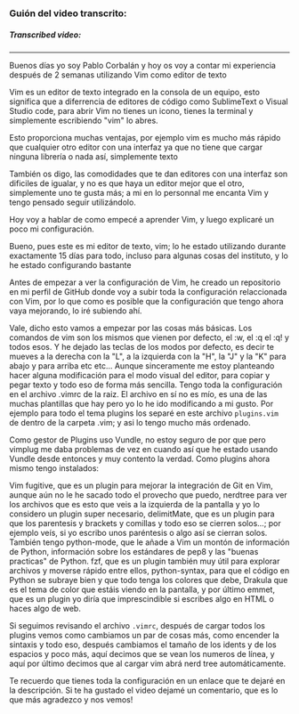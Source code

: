 ### Guión del video transcrito:
##### Transcribed video:

---

Buenos días yo soy Pablo Corbalán y hoy os voy a contar mi experiencia después de 2 semanas utilizando Vim como editor de texto

Vim es un editor de texto integrado en la consola de un equipo, esto significa que a diferrencia de editores de código como SublimeText o Visual Studio code, para abrir Vim no tienes un icono, tienes la terminal y simplemente escribiendo "vim" lo abres. 

Esto proporciona muchas ventajas, por ejemplo vim es mucho más rápido que cualquier otro editor con una interfaz ya que no tiene que cargar ninguna librería o nada así, simplemente texto

También os digo, las comodidades que te dan editores con una interfaz son dificiles de igualar, y no es que haya un editor mejor que el otro, simplemente uno te gusta más; a mi en lo personnal me encanta Vim y tengo pensado seguir utilizándolo.

Hoy voy a hablar de como empecé a aprender Vim, y luego explicaré un poco mi configuración.

Bueno, pues este es mi editor de texto, vim; lo he estado utilizando durante exactamente 15 días para todo, incluso para algunas cosas del instituto, y lo he estado configurando bastante

Antes de empezar a ver la configuración de Vim, he creado un repositorio en mi perfil de GitHub donde voy a subir toda la configuración relaccionada con Vim, por lo que como es posible que la configuración que tengo ahora vaya mejorando, lo iré subiendo ahí.

Vale, dicho esto vamos a empezar por las cosas más básicas. Los comandos de vim son los mismos que vienen por defecto, el :w, el :q el :q! y todos esos. Y he dejado las teclas de los modos por defecto, es decir te mueves a la derecha con la "L", a la izquierda con la "H", la "J" y la "K" para abajo y para arriba etc etc... Aunque sinceramente me estoy planteando hacer alguna modificación para el modo visual del editor, para copiar y pegar texto y todo eso de forma más sencilla.
Tengo toda la configuración en el archivo .vimrc de la raiz. El archivo en sí no es mío, es una de las muchas plantillas que hay pero yo lo he ido modificando a mi gusto. Por ejemplo para todo el tema plugins los separé en este archivo `plugins.vim` de dentro de la carpeta .vim; y asi lo tengo mucho más ordenado.

Como gestor de Plugins uso Vundle, no estoy seguro de por que pero vimplug me daba problemas de vez en cuando así que he estado usando Vundle desde entonces y muy contento la verdad. Como plugins ahora mismo tengo instalados:

Vim fugitive, que es un plugin para mejorar la integración de Git en Vim, aunque aún no le he sacado todo el provecho que puedo, nerdtree para ver los archivos que es esto que veis a la izquierda de la pantalla y yo lo considero un plugin super necesario, delimitMate, que es un plugin para que los parentesis y brackets y comillas y todo eso se cierren solos...; por ejemplo veís, si yo escribo unos paréntesis o algo así se cierran solos. También tengo python-mode, que le añade a Vim un montón de información de Python, información sobre los estándares de pep8 y las "buenas practicas" de Python. fzf, que es un plugin también muy útil para explorar archivos y moverse rápido entre ellos, python-syntax, para que el código en Python se subraye bien y que todo tenga los colores que debe, Drakula que es el tema de color que estáis viendo en la pantalla, y por último emmet, que es un plugin yo diría que imprescindible si escribes algo en HTML o haces algo de web.

Si seguimos revisando el archivo `.vimrc`, después de cargar todos los plugins vemos como cambiamos un par de cosas más, como encender la sintaxis y todo eso, después cambiamos el tamaño de los idents y de los espacios y poco más, aquí decimos que se vean los numeros de línea, y aquí por último decimos que al cargar vim abrá nerd tree automáticamente.

Te recuerdo que tienes toda la configuración en un enlace que te dejaré en la descripción. Si te ha gustado el video dejamé un comentario, que es lo que más agradezco y nos vemos!
